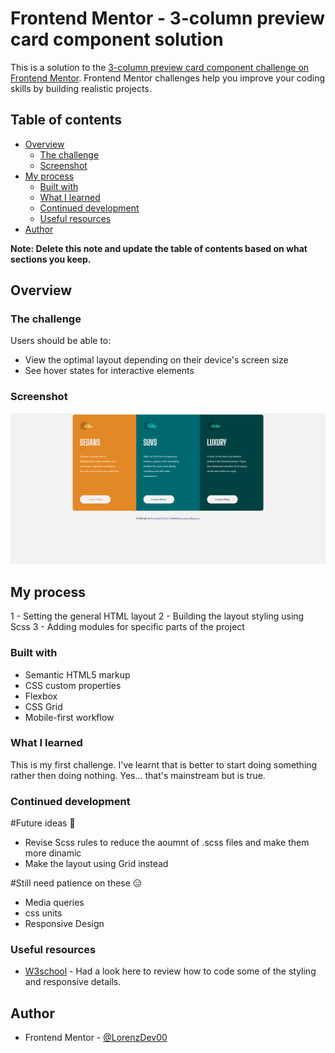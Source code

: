 # Frontend Mentor - 3-column preview card component solution

This is a solution to the [3-column preview card component challenge on Frontend Mentor](https://www.frontendmentor.io/challenges/3column-preview-card-component-pH92eAR2-). Frontend Mentor challenges help you improve your coding skills by building realistic projects. 

## Table of contents

- [Overview](#overview)
  - [The challenge](#the-challenge)
  - [Screenshot](#screenshot)
- [My process](#my-process)
  - [Built with](#built-with)
  - [What I learned](#what-i-learned)
  - [Continued development](#continued-development)
  - [Useful resources](#useful-resources)
- [Author](#author)


**Note: Delete this note and update the table of contents based on what sections you keep.**

## Overview

### The challenge

Users should be able to:

- View the optimal layout depending on their device's screen size
- See hover states for interactive elements

### Screenshot

![](./sreenshot.png)

## My process

1 - Setting the general HTML layout 
2 - Building the layout styling using Scss 
3 - Adding modules for specific parts of the project 

### Built with

- Semantic HTML5 markup
- CSS custom properties
- Flexbox
- CSS Grid
- Mobile-first workflow

### What I learned

This is my first challenge.
I've learnt that is better to start doing something rather then doing nothing.
Yes... that's mainstream but is true. 

### Continued development

#Future ideas 📝
- Revise Scss rules to reduce the aoumnt of .scss files and make them more dinamic
- Make the layout using Grid instead 

#Still need patience on these 😑
- Media queries 
- css units 
- Responsive Design 

### Useful resources

- [W3school](https://www.w3schools.com/) - Had a look here to review how to code some of the styling and responsive details.

## Author

- Frontend Mentor - [@LorenzDev00](https://www.frontendmentor.io/profile/LorenzDev00)


